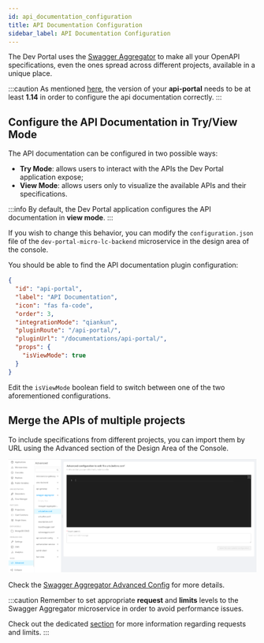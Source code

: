 ```yaml
---
id: api_documentation_configuration
title: API Documentation Configuration
sidebar_label: API Documentation Configuration
---
```


The Dev Portal uses the [Swagger Aggregator](../runtime_suite/swagger-aggregator/overview) to make all your OpenAPI specifications,
even the ones spread across different projects, available in a unique place.

:::caution
As mentioned [here](./application_creation.md#2-configure-api-portal), the version of your **api-portal** needs to be at least **1.14** in order to configure the api documentation correctly.
:::

## Configure the API Documentation in Try/View Mode

The API documentation can be configured in two possible ways: 
- **Try Mode**: allows users to interact with the APIs the Dev Portal application expose;
- **View Mode**: allows users only to visualize the available APIs and their specifications.

:::info
By default, the Dev Portal application configures the API documentation in **view mode**.
:::

If you wish to change this behavior, you can modify the `configuration.json` file of the `dev-portal-micro-lc-backend` microservice in the design area of the console. 

You should be able to find the API documentation plugin configuration:

```json
{
  "id": "api-portal",
  "label": "API Documentation",
  "icon": "fas fa-code",
  "order": 3,
  "integrationMode": "qiankun",
  "pluginRoute": "/api-portal/",
  "pluginUrl": "/documentations/api-portal/",
  "props": {
    "isViewMode": true
  }
}
```

Edit the `isViewMode` boolean field to switch between one of the two aforementioned configurations.

## Merge the APIs of multiple projects

To include specifications from different projects, you can import them by URL using the Advanced section of the Design Area of the Console.

![Advanced console area Swagger Aggregator](img/swagger-aggregator-advanced-area.png)

Check the [Swagger Aggregator Advanced Config](../development_suite/api-console/advanced-section/swagger-aggregator/configuration#servicesurlsbefore-and-servicesurlsafter)
for more details.

:::caution
Remember to set appropriate **request** and **limits** levels to the Swagger Aggregator microservice in order to avoid performance issues.

Check out the dedicated [section](https://docs.mia-platform.eu/docs/tutorial/requests_limits/requests_limits_tutorial) for more information regarding requests and limits.
:::
